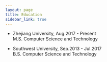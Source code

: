 ```yaml
---
layout: page
title: Education
sidebar_link: true
---
```


- Zhejiang University, Aug.2017 - Present<br>
 M.S. Computer Science and Technology<br>

- Southwest University, Sep.2013 - Jul.2017<br>
  B.S. Computer Science and Technology<br>
